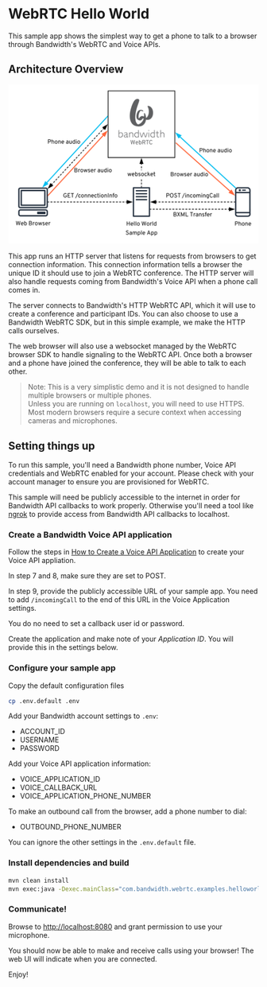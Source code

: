 # WebRTC Hello World

This sample app shows the simplest way to get a phone to talk to a browser through Bandwidth's WebRTC and Voice APIs.

## Architecture Overview

<img src="./WebRTC Hello World.svg">

This app runs an HTTP server that listens for requests from browsers to get connection information. This connection information tells a browser the unique ID it should use to join a WebRTC conference. The HTTP server will also handle requests coming from Bandwidth's Voice API when a phone call comes in.

The server connects to Bandwidth's HTTP WebRTC API, which it will use to create a conference and participant IDs. You can also choose to use a Bandwidth WebRTC SDK, but in this simple example, we make the HTTP calls ourselves.

The web browser will also use a websocket managed by the WebRTC browser SDK to handle signaling to the WebRTC API. Once both a browser and a phone have joined the conference, they will be able to talk to each other.

> Note: This is a very simplistic demo and it is not designed to handle multiple browsers or multiple phones.<br/> Unless you are running on `localhost`, you will need to use HTTPS. Most modern browsers require a secure context when accessing cameras and microphones.

## Setting things up

To run this sample, you'll need a Bandwidth phone number, Voice API credentials and WebRTC enabled for your account. Please check with your account manager to ensure you are provisioned for WebRTC.

This sample will need be publicly accessible to the internet in order for Bandwidth API callbacks to work properly. Otherwise you'll need a tool like [ngrok](https://ngrok.com) to provide access from Bandwidth API callbacks to localhost.

### Create a Bandwidth Voice API application

Follow the steps in [How to Create a Voice API Application](https://support.bandwidth.com/hc/en-us/articles/360035060934-How-to-Create-a-Voice-API-Application-V2-) to create your Voice API appliation.

In step 7 and 8, make sure they are set to POST.

In step 9, provide the publicly accessible URL of your sample app. You need to add `/incomingCall` to the end of this URL in the Voice Application settings.

You do no need to set a callback user id or password.

Create the application and make note of your _Application ID_. You will provide this in the settings below.

### Configure your sample app

Copy the default configuration files

```bash
cp .env.default .env
```

Add your Bandwidth account settings to `.env`:
- ACCOUNT_ID
- USERNAME
- PASSWORD

Add your Voice API application information:
- VOICE_APPLICATION_ID
- VOICE_CALLBACK_URL
- VOICE_APPLICATION_PHONE_NUMBER

To make an outbound call from the browser, add a phone number to dial:
- OUTBOUND_PHONE_NUMBER

You can ignore the other settings in the `.env.default` file.

### Install dependencies and build

```bash
mvn clean install
mvn exec:java -Dexec.mainClass="com.bandwidth.webrtc.examples.helloworld.Application"
```

### Communicate!

Browse to [http://localhost:8080](http://localhost:8080) and grant permission to use your microphone.

You should now be able to make and receive calls using your browser! The web UI will indicate when you are connected.

Enjoy!
